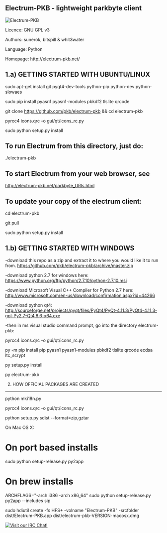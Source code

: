 Electrum-PKB - lightweight parkbyte client
------------------------------------------------
![Electrum-PKB](https://raw.githubusercontent.com/parkbyte/electrum-pkb/master/electrumlogo.png)

Licence: GNU GPL v3

Authors: sunerok, bitspill & whit3water

Language: Python

Homepage: http://electrum-pkb.net/


1.a) GETTING STARTED WITH UBUNTU/LINUX
------------------
sudo apt-get install git pyqt4-dev-tools python-pip python-dev python-slowaes

sudo pip install pyasn1 pyasn1-modules pbkdf2 tlslite qrcode

git clone https://github.com/pkb/electrum-pkb && cd electrum-pkb

pyrcc4 icons.qrc -o gui/qt/icons_rc.py

sudo python setup.py install

To run Electrum from this directory, just do:
---------------------------------------------
  ./electrum-pkb

To start Electrum from your web browser, see
--------------------------------------------
http://electrum-pkb.net/parkbyte_URIs.html

To update your copy of the electrum client:
-------------------------------------------
cd electrum-pkb

git pull

sudo python setup.py install

1.b) GETTING STARTED WITH WINDOWS
------------------

-download this repo as a zip and extract it to where you would like it to run from. 
https://github.com/pkb/electrum-pkb/archive/master.zip

-download python 2.7 for windows here: https://www.python.org/ftp/python/2.7.10/python-2.7.10.msi

-download Microsoft Visual C++ Compiler for Python 2.7 here: http://www.microsoft.com/en-us/download/confirmation.aspx?id=44266

-download python qt4: http://sourceforge.net/projects/pyqt/files/PyQt4/PyQt-4.11.3/PyQt4-4.11.3-gpl-Py2.7-Qt4.8.6-x64.exe

-then in ms visual studio command prompt, go into the directory electrum-pkb:

pyrcc4 icons.qrc -o gui/qt/icons_rc.py

py -m pip install pip pyasn1 pyasn1-modules pbkdf2 tlslite qrcode ecdsa ltc_scrypt

py setup.py install

py electrum-pkb



2. HOW OFFICIAL PACKAGES ARE CREATED
------------------------------------

python mki18n.py

pyrcc4 icons.qrc -o gui/qt/icons_rc.py

python setup.py sdist --format=zip,gztar

On Mac OS X:

  # On port based installs
  
  sudo python setup-release.py py2app

  # On brew installs
  
  ARCHFLAGS="-arch i386 -arch x86_64" sudo python setup-release.py py2app --includes sip

  sudo hdiutil create -fs HFS+ -volname "Electrum-PKB" -srcfolder dist/Electrum-PKB.app dist/electrum-pkb-VERSION-macosx.dmg


[![Visit our IRC Chat!](https://kiwiirc.com/buttons/irc.freenode.net/parkbyte.png)](https://kiwiirc.com/client/irc.freenode.net/?nick=pkb|?&theme=cli#electrumpkb)
